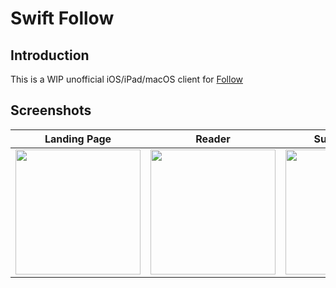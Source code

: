 # Swift Follow

## Introduction

This is a WIP unofficial iOS/iPad/macOS client for [Follow](https://follow.is)

## Screenshots

| Landing Page | Reader | Subscriptions | Profile | Detail |
|-------|-------|-------|-------|-------|
| <img src="https://github.com/user-attachments/assets/07e45f36-af25-44b5-bc0b-d7b9091fa774" width="200"> | <img src="https://github.com/user-attachments/assets/6118db89-f322-4b3d-a040-c86e396173a5" width="200"> | <img src="https://github.com/user-attachments/assets/4e7b6a84-cad7-4e73-9fd4-fce64aba042e" width="200"> | <img src="https://github.com/user-attachments/assets/379b6648-f8be-4d95-858f-1c6fa362993c" width="200"> | <img src="https://github.com/user-attachments/assets/953471a3-fc3a-479c-a997-bc51a2f6b71c" width="200"> |
